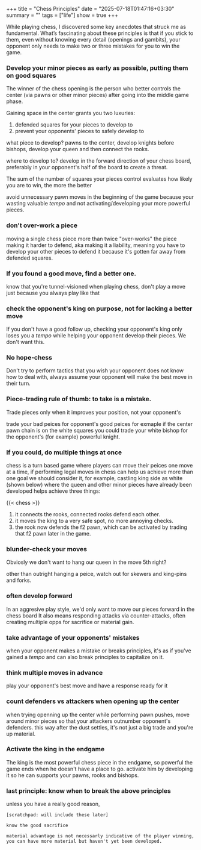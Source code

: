 +++
title = "Chess Principles"
date = "2025-07-18T01:47:16+03:30"
summary = ""
tags = ["life"]
show = true
+++

While playing chess, I discovered some key anecdotes that struck me as fundamental. What’s fascinating about these principles is that if you stick to them, even without knowing every detail (openings and gambits), your opponent only needs to make two or three mistakes for you to win the game.

### Develop your minor pieces as early as possible, putting them on good squares

The winner of the chess opening is the person who better controls the center (via pawns or other minor pieces) after going into the middle game phase.

Gaining space in the center grants you two luxuries:

1. defended squares for your pieces to develop to
2. prevent your opponents' pieces to safely develop to

what piece to develop? pawns to the center, develop knights before bishops, develop your queen and then connect the rooks.

where to develop to? develop in the forward direction of your chess board, preferably in your opponent's half of the board to create a threat.

The sum of the number of squares your pieces control evaluates how likely you are to win, the more the better

avoid unnecessary pawn moves in the beginning of the game because your wasting valuable _tempo_ and not activating/developing your more powerful pieces.

### don't over-work a piece
moving a single chess piece more than twice "over-works" the piece making it harder to defend, aka making it a liability, meaning you have to develop your other pieces to defend it because it's gotten far away from defended squares.


### If you found a good move, find a better one.
know that you're tunnel-visioned when playing chess, don't play a move just because you always play like that


### check the opponent's king on purpose, not for lacking a better move

If you don't have a good follow up, checking your opponent's king only loses you a _tempo_ while helping your opponent develop their pieces.
We don't want this.

### No hope-chess

Don't try to perform tactics that you wish your opponent does not know how to deal with, always assume your opponent will make the best move in their turn.

### Piece-trading rule of thumb: to take is a mistake.

Trade pieces only when it improves your position, not your opponent's

trade your bad peices for opponent's good peices for exmaple if the center pawn chain is on the white squares you could trade your white bishop for the opponent's (for example) powerful knight.


### If you could, do multiple things at once

chess is a turn based game where players can move their peices one move at a time, if performing legal moves in chess can help us achieve more than one goal we should consider it, for example, castling king side as white (shown below) where the queen and other minor pieces have already been developed helps achieve three things:

{{< chess >}}

1. it connects the rooks, connected rooks defend each other.
2. it moves the king to a very safe spot, no more annoying checks.
3. the rook now defends the f2 pawn, which can be activated by trading that f2 pawn later in the game.

### blunder-check your moves

Obviosly we don't want to hang our queen in the move 5th right?

other than outright hanging a peice, watch out for skewers and king-pins and forks.

### often develop forward

In an aggresive play style, we'd only want to move our pieces forward in the chess board
It also means responding attacks via counter-attacks, often creating multiple opps for sacrifice or material gain.

### take advantage of your opponents' mistakes

when your opponent makes a mistake or breaks principles, it's as if you've gained a _tempo_ and can also break principles to capitalize on it.

### think multiple moves in advance

play your opponent's best move and have a response ready for it

### count defenders vs attackers when opening up the center

when trying openning up the center while performing pawn pushes, move around minor pieces so that your attackers outnumber opponent's defenders. this way after the dust settles, it's not just a big trade and you're up material.


### Activate the king in the endgame
The king is the most powerful chess piece in the endgame, so powerful the game ends when he doesn't have a place to go.
activate him by developing it so he can supports your pawns, rooks and bishops.

### last principle: know when to break the above principles

unless you have a really good reason,


```
[scratchpad: will include these later]

know the good sacrifice

material advantage is not necessarly indicative of the player winning, you can have more material but haven't yet been developed.
```